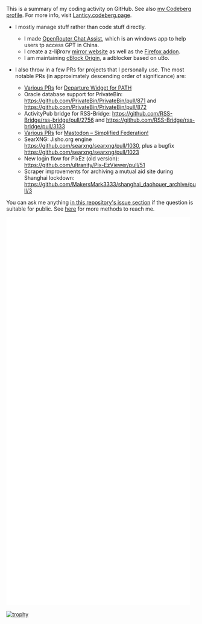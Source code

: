 
<!---
AcideFluorhydrique/AcideFluorhydrique is a ✨ special ✨ repository because its `README.md` (this file) appears on your GitHub profile.
You can click the Preview link to take a look at your changes.



 👋 Hi, I’m `@AcideFluorhydrique` from Shanghai, China
- 🌱 I’m currently major in Computer Science and Mathematics at New York University
- 💞️ I’m looking to study more coding language and project experience...
- 📫 How to reach me? email: `ariel[at]netc[dot]fr` , twitter , or bluesky!
- ⚡ Fun fact: Love Patchouli!

<img alt="summary-card" src="https://github-profile-summary-cards.vercel.app/api/cards/profile-details?username=AcideFluorhydrique&theme=tokyonight" style="width:80%"/>

![Your GitHub Stats](https://github-readme-stats.vercel.app/api/top-langs/?username=AcideFluorhydrique&layout=pie&theme=tokyonight&langs_count=8)

![Profile Views](https://komarev.com/ghpvc/?username=AcideFluorhydrique)

--->


This is a summary of my coding activity on GitHub. See also [my Codeberg profile](https://codeberg.org/lanticy). For more info, visit [Lanticy.codeberg.page](https://t.co/5oLjQRfMXv).

* I mostly manage stuff rather than code stuff directly.
  * I made [OpenRouter Chat Assist](https://github.com/AcideFluorhydrique/OpenRouter-Chat-Assist), which is an windows app to help users tp access GPT in China.
  * I create a z-Ιiβrαrγ [mirror website](https://z-lib.rf.gd) as well as the [Firefox addon](https://t.co/CPJ0I2x3XP). 
  * I am maintaining [cBlock Origin](https://addons.mozilla.org/zh-CN/firefox/addon/cblock-origin/), a adblocker based on uBo.

    
* I also throw in a few PRs for projects that I personally use. The most notable PRs (in approximately descending order of significance) are:
  * [Various PRs](https://github.com/steviek/PathWidgetXplat/pulls?q=is%3Apr+author%3Aaustinhuang0131) for [Departure Widget for PATH](https://github.com/steviek/PathWidgetXplat)
  * Oracle database support for PrivateBin: https://github.com/PrivateBin/PrivateBin/pull/871 and https://github.com/PrivateBin/PrivateBin/pull/872
  * ActivityPub bridge for RSS-Bridge: https://github.com/RSS-Bridge/rss-bridge/pull/2756 and https://github.com/RSS-Bridge/rss-bridge/pull/3133
  * [Various PRs](https://github.com/rugk/mastodon-simplified-federation/pulls?q=is%3Apr+author%3Aaustinhuang0131) for [Mastodon – Simplified Federation!](https://github.com/rugk/mastodon-simplified-federation)
  * SearXNG: Jisho.org engine https://github.com/searxng/searxng/pull/1030, plus a bugfix https://github.com/searxng/searxng/pull/1023
  * New login flow for PixEz (old version): https://github.com/ultranity/Pix-EzViewer/pull/51
  * Scraper improvements for archiving a mutual aid site during Shanghai lockdown: https://github.com/MakersMark3333/shanghai_daohouer_archive/pull/3

  
You can ask me anything [in this repository's issue section](https://github.com/AcideFluorhydrique/AcideFluorhydrique/issues) if the question is suitable for public. See [here](https://Lanticy.codeberg.page) for more methods to reach me.
 
![metrics](https://github.com/AcideFluorhydrique/AcideFluorhydrique/blob/main/github-metrics.svg)

[![trophy](https://github-profile-trophy.vercel.app/?username=AcideFluorhydrique&theme=darkhub&row=2&column=4)](https://github.com/ryo-ma/github-profile-trophy)


<!---
<table><tbody><tr><td><a href="https://octo-ring.com/"><img src="https://octo-ring.com/static/img/widget/top.png" width="99%" alt="Octo Ring logo" align="top"></a><br><a href="https://octo-ring.com/p/austinhuang0131/prev"><img src="https://octo-ring.com/static/img/widget/prev.png" width="33%" alt="previous" align="top" title="previous profile"></a><a href="https://octo-ring.com/p/austinhuang0131/random"><img src="https://octo-ring.com/static/img/widget/random.png" width="33%" alt="random" align="top" title="random profile"></a><a href="https://octo-ring.com/p/austinhuang0131/next"><img src="https://octo-ring.com/static/img/widget/next.png" width="33%" alt="next" align="top" title="next profile"></a><br><a href="https://octo-ring.com/"><img src="https://octo-ring.com/static/img/widget/bottom.png" width="99%" alt="check out other GitHub profiles in the Octo Ring" align="top"></a></td></tr></tbody></table>
--->
